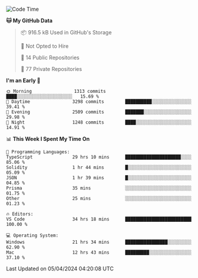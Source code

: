<!--START_SECTION:waka-->
![Code Time](http://img.shields.io/badge/Code%20Time-5%2C484%20hrs%2049%20mins-blue)

**🐱 My GitHub Data** 

> 📦 916.5 kB Used in GitHub's Storage 
 > 
> 🚫 Not Opted to Hire
 > 
> 📜 14 Public Repositories 
 > 
> 🔑 77 Private Repositories 
 > 
**I'm an Early 🐤** 

```text
🌞 Morning                1313 commits        ████░░░░░░░░░░░░░░░░░░░░░   15.69 % 
🌆 Daytime                3298 commits        ██████████░░░░░░░░░░░░░░░   39.41 % 
🌃 Evening                2509 commits        ███████░░░░░░░░░░░░░░░░░░   29.98 % 
🌙 Night                  1248 commits        ████░░░░░░░░░░░░░░░░░░░░░   14.91 % 
```


📊 **This Week I Spent My Time On** 

```text
💬 Programming Languages: 
TypeScript               29 hrs 10 mins      █████████████████████░░░░   85.06 % 
Solidity                 1 hr 44 mins        █░░░░░░░░░░░░░░░░░░░░░░░░   05.09 % 
JSON                     1 hr 39 mins        █░░░░░░░░░░░░░░░░░░░░░░░░   04.85 % 
Prisma                   35 mins             ░░░░░░░░░░░░░░░░░░░░░░░░░   01.75 % 
Other                    25 mins             ░░░░░░░░░░░░░░░░░░░░░░░░░   01.23 % 

🔥 Editors: 
VS Code                  34 hrs 18 mins      █████████████████████████   100.00 % 

💻 Operating System: 
Windows                  21 hrs 34 mins      ████████████████░░░░░░░░░   62.90 % 
Mac                      12 hrs 43 mins      █████████░░░░░░░░░░░░░░░░   37.10 % 
```


 Last Updated on 05/04/2024 04:20:08 UTC
<!--END_SECTION:waka-->

